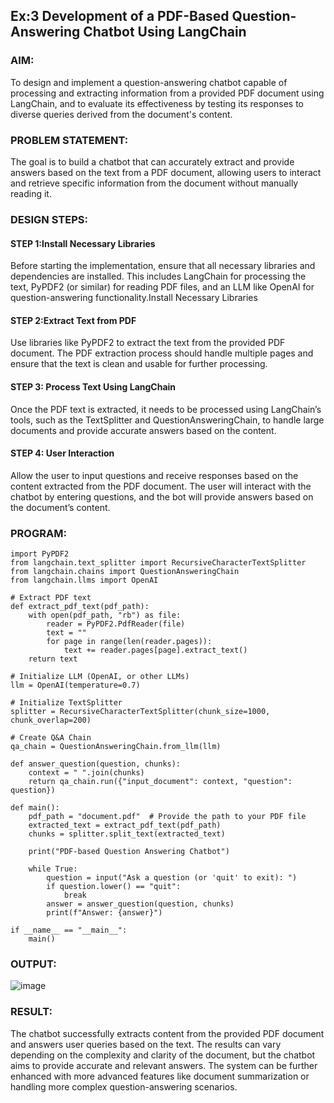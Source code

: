 ## Ex:3 Development of a PDF-Based Question-Answering Chatbot Using LangChain

### AIM:
To design and implement a question-answering chatbot capable of processing and extracting information from a provided PDF document using LangChain, and to evaluate its effectiveness by testing its responses to diverse queries derived from the document's content.

### PROBLEM STATEMENT:
The goal is to build a chatbot that can accurately extract and provide answers based on the text from a PDF document, allowing users to interact and retrieve specific information from the document without manually reading it.
### DESIGN STEPS:


#### STEP 1:Install Necessary Libraries
Before starting the implementation, ensure that all necessary libraries and dependencies are installed. This includes LangChain for processing the text, PyPDF2 (or similar) for reading PDF files, and an LLM like OpenAI for question-answering functionality.Install Necessary Libraries
#### STEP 2:Extract Text from PDF
Use libraries like PyPDF2 to extract the text from the provided PDF document. The PDF extraction process should handle multiple pages and ensure that the text is clean and usable for further processing.
#### STEP 3: Process Text Using LangChain
Once the PDF text is extracted, it needs to be processed using LangChain’s tools, such as the TextSplitter and QuestionAnsweringChain, to handle large documents and provide accurate answers based on the content.
#### STEP 4: User Interaction
Allow the user to input questions and receive responses based on the content extracted from the PDF document. The user will interact with the chatbot by entering questions, and the bot will provide answers based on the document’s content.
### PROGRAM:
```
import PyPDF2
from langchain.text_splitter import RecursiveCharacterTextSplitter
from langchain.chains import QuestionAnsweringChain
from langchain.llms import OpenAI

# Extract PDF text
def extract_pdf_text(pdf_path):
    with open(pdf_path, "rb") as file:
        reader = PyPDF2.PdfReader(file)
        text = ""
        for page in range(len(reader.pages)):
            text += reader.pages[page].extract_text()
    return text

# Initialize LLM (OpenAI, or other LLMs)
llm = OpenAI(temperature=0.7)

# Initialize TextSplitter
splitter = RecursiveCharacterTextSplitter(chunk_size=1000, chunk_overlap=200)

# Create Q&A Chain
qa_chain = QuestionAnsweringChain.from_llm(llm)

def answer_question(question, chunks):
    context = " ".join(chunks)
    return qa_chain.run({"input_document": context, "question": question})

def main():
    pdf_path = "document.pdf"  # Provide the path to your PDF file
    extracted_text = extract_pdf_text(pdf_path)
    chunks = splitter.split_text(extracted_text)
    
    print("PDF-based Question Answering Chatbot")
    
    while True:
        question = input("Ask a question (or 'quit' to exit): ")
        if question.lower() == "quit":
            break
        answer = answer_question(question, chunks)
        print(f"Answer: {answer}")

if __name__ == "__main__":
    main()
```
### OUTPUT:
![image](https://github.com/user-attachments/assets/a973affd-58bb-4688-b621-fbdc8cee9c83)

### RESULT:
The chatbot successfully extracts content from the provided PDF document and answers user queries based on the text. The results can vary depending on the complexity and clarity of the document, but the chatbot aims to provide accurate and relevant answers. The system can be further enhanced with more advanced features like document summarization or handling more complex question-answering scenarios.
